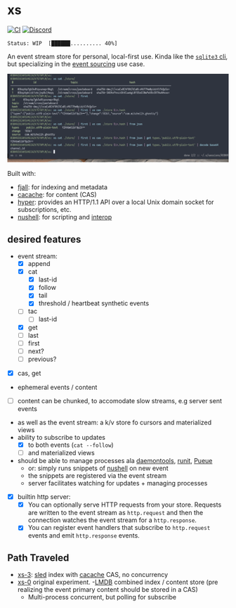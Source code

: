 # xs

[![CI](https://github.com/cablehead/xs/actions/workflows/ci.yml/badge.svg)](https://github.com/cablehead/xs/actions/workflows/ci.yml)
[![Discord](https://img.shields.io/discord/1182364431435436042?logo=discord)](https://discord.com/invite/YNbScHBHrh)

```
Status: WIP  [██████.......... 40%]
```

An event stream store for personal, local-first use. Kinda like the
[`sqlite3` cli](https://sqlite.org/cli.html), but specializing in the [event
sourcing](https://martinfowler.com/eaaDev/EventSourcing.html) use case.

![screenshot](./docs/screenshot.png)

Built with:

- [fjall](https://github.com/fjall-rs/fjall): for indexing and metadata
- [cacache](https://github.com/zkat/cacache-rs): for content (CAS)
- [hyper](https://hyper.rs/guides/1/server/echo/): provides an HTTP/1.1 API
  over a local Unix domain socket for subscriptions, etc.
- [nushell](https://www.nushell.sh): for scripting and [interop](https://utopia.rosano.ca/interoperable-visions/)

## desired features

- event stream: 
    - [x] append
    - [x] cat
        - [x] last-id
        - [x] follow
        - [x] tail
        - [x] threshold / heartbeat synthetic events
    - [ ] tac
        - [ ] last-id
    - [x] get
    - [ ] last
    - [ ] first
    - [ ] next?
    - [ ] previous?
- [x] cas, get
- ephemeral events / content
- [ ] content can be chunked, to accomodate slow streams, e.g server sent events
- as well as the event stream: a k/v store fo cursors and materialized views
- ability to subscribe to updates
    - [x] to both events (`cat --follow`)
    - [ ] and materialized views
- should be able to manage processes ala [daemontools](http://cr.yp.to/daemontools.html), [runit](https://smarden.org/runit/), [Pueue](https://github.com/Nukesor/pueue)
    - or: simply runs snippets of [nushell](https://github.com/nushell/nushell.git) on new event
    - the snippets are registered via the event stream
    - server facilitates watching for updates + managing processes
- [x] builtin http server:
    - [x] You can optionally serve HTTP requests from your store. Requests are
    written to the event stream as `http.request` and then the connection
    watches the event stream for a `http.response`.
    - [x] You can register event handlers that subscribe to `http.request`
      events and emit `http.response` events.

## Path Traveled

- [xs-3](https://github.com/cablehead/xs-3): [sled](https://github.com/spacejam/sled) index with [cacache](https://github.com/zkat/cacache-rs) CAS, no concurrency
- [xs-0](https://github.com/cablehead/xs-0) original experiment.
    -[LMDB](http://www.lmdb.tech/doc/) combined index / content store (pre realizing the event primary content should be
  stored in a CAS)
    - Multi-process concurrent, but polling for subscribe
